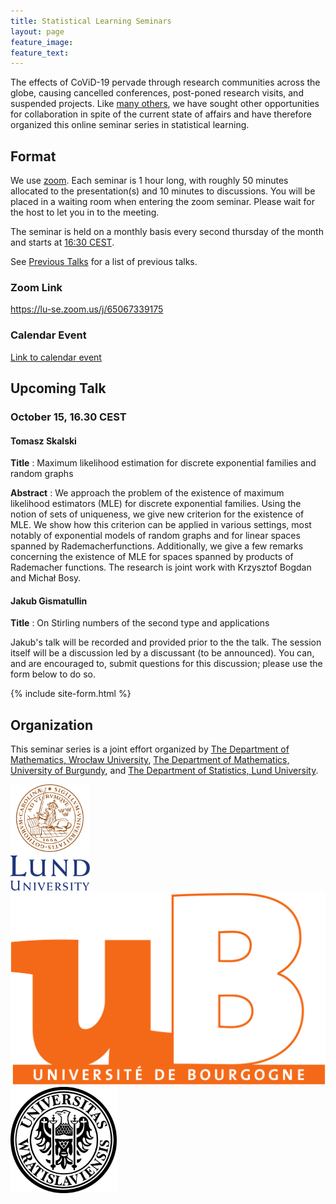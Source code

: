 ```yaml
---
title: Statistical Learning Seminars
layout: page
feature_image: 
feature_text:
---
```


The effects of CoViD-19 pervade through research communities across the globe,
causing cancelled conferences, post-poned research visits, and suspended
projects. Like [many others](/links), we have sought 
other opportunities for collaboration in spite of the current state of
affairs and have therefore organized this online seminar 
series in statistical learning.

## Format

We use [zoom](https://zoom.us/). Each seminar is 1 hour
long, with roughly 50 minutes allocated to the presentation(s) and 10 minutes to
discussions. You will be placed in a waiting room when entering the zoom seminar. Please
wait for the host to let you in to the meeting.

The seminar is held on a monthly basis every second thursday of the month 
and starts at [16:30 CEST](https://www.thetimezoneconverter.com/?t=16%3A30%20pm&tz=Warsaw&).

See [Previous Talks](/previous-talks) for a list of previous talks.

### Zoom Link

<https://lu-se.zoom.us/j/65067339175>

### Calendar Event

[Link to calendar event](https://lu-se.zoom.us/meeting/u5Etce6rrTIrHdGmDxIUKT33_HsILcrt6Tui/ics?icsToken=98tyKu-trj0tGdecsR6CR_MMAo_oKOnztlhcgqd6kTv9KhV4VlClCcpRG558AsyG)

## Upcoming Talk

### October 15, 16.30 CEST

#### Tomasz Skalski

**Title**
: Maximum likelihood estimation for discrete exponential families and random graphs

**Abstract**
: We approach the problem of the existence of maximum likelihood estimators (MLE) for discrete exponential families. Using the notion of sets of uniqueness, we give new criterion for the existence of MLE. We show how this criterion can be applied in various settings, most notably of exponential models of random graphs and for linear spaces spanned by Rademacherfunctions. Additionally, we give a few remarks concerning the existence of MLE for spaces spanned by products of Rademacher functions. The research is joint work with Krzysztof Bogdan and Michał Bosy. 

#### Jakub Gismatullin

**Title**
: On Stirling numbers of the second type and applications

Jakub's talk will be recorded and provided prior to the the talk. The session itself
will be a discussion led by a discussant (to be announced). You can, and are encouraged
to, submit questions for this discussion; please use the form below to do so.

{% include site-form.html %}

## Organization

This seminar series is a joint effort organized by
[The Department of Mathematics, Wrocław University](https://www.math.uni.wroc.pl),
[The Department of Mathematics, University of Burgundy](https://math.u-bourgogne.fr/), and
[The Department of Statistics, Lund University](https://stat.lu.se).

<div class="row">
  <div class="column">
    <img src="assets/logo-lu.svg" alt="Lund University" style="height:170px">
  </div>
  <div class="column">
    <img src="assets/logo-burgundy.png" alt="University of Burgundy" style="width:auto height:170px">
  </div>
  <div class="column">
    <img src="assets/logo-wroclaw.svg" alt="Wroclaw University" style="height:170px">
  </div>
</div> 
